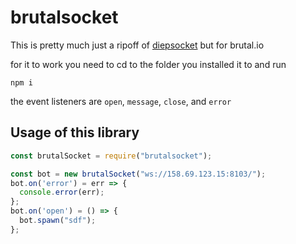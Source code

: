 # brutalsocket
This is pretty much just a ripoff of [diepsocket](https://github.com/Cazka/diepsocket/blob/master/src/diepsocket.js) but for brutal.io

for it to work you need to cd to the folder you installed it to and run 
```
npm i
```
the event listeners are `open`, `message`, `close`, and `error`

## Usage of this library
```js
const brutalSocket = require("brutalsocket");

const bot = new brutalSocket("ws://158.69.123.15:8103/");
bot.on('error') = err => {
  console.error(err);
};
bot.on('open') = () => {
  bot.spawn("sdf");
};
```
